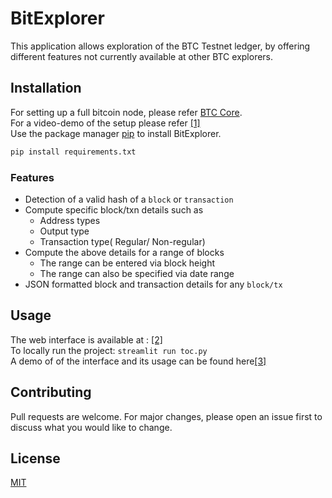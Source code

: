 # BitExplorer
This application allows exploration of the BTC Testnet ledger, by offering different features not currently available at other BTC explorers.


## Installation
For setting up a full bitcoin node, please refer [BTC Core](https://bit.ly/3hg2TMy).  
For a video-demo of the setup please refer [[1]](https://drive.google.com/file/d/1FJwqIkqRVJ71aikOYbtEe5acMh3zFg4_/view?usp=sharing)  
Use the package manager [pip](https://pip.pypa.io/en/stable/) to install BitExplorer.

```bash
pip install requirements.txt
```
### Features

- Detection of a valid hash of a ```block``` or ```transaction```
- Compute specific block/txn details such as
  * Address types
  * Output type
  * Transaction type( Regular/ Non-regular)
- Compute the above details for a range of blocks
  * The range can be entered via block height
  * The range can also be specified via date range
- JSON formatted block and transaction details for any ```block/tx```

## Usage
The web interface is available at : [[2]](http://206.189.131.95:8502/)  
To locally run the project: ```streamlit run toc.py```  
A demo of of the interface and its usage can be found here[[3]](https://drive.google.com/file/d/1pgz_9rawK219MLb1qTkd9IHy-2N0SKTw/view?usp=sharing)

## Contributing
Pull requests are welcome. For major changes, please open an issue first to discuss what you would like to change.

## License
[MIT](https://choosealicense.com/licenses/mit/)
